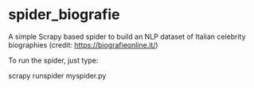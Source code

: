 # spider_biografie
A simple Scrapy based spider to build an NLP dataset of Italian celebrity biographies (credit: https://biografieonline.it/)


To run the spider, just type:

scrapy runspider myspider.py